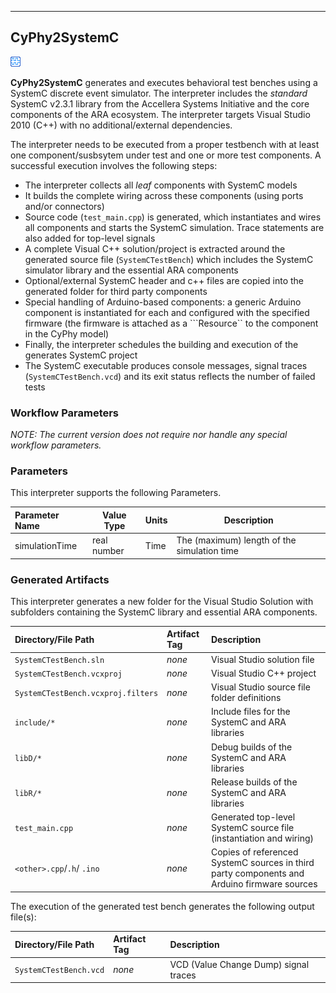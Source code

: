 ___
## CyPhy2SystemC
![CyPhy2SystemC icon](images/CyPhy2SystemC.png)

**CyPhy2SystemC** generates and executes behavioral test benches using a SystemC discrete event simulator. The interpreter includes the *standard* SystemC v2.3.1 library from the Accellera Systems Initiative and the core components of the ARA ecosystem. The interpreter targets Visual Studio 2010 (C++) with no additional/external dependencies.

The interpreter needs to be executed from a proper testbench with at least one component/susbsytem under test and one or more test components. A successful execution involves the following steps:

* The interpreter collects all *leaf* components with SystemC models
* It builds the complete wiring across these components (using ports and/or connectors)
* Source code (```test_main.cpp```) is generated, which instantiates and wires all components and starts the SystemC simulation. Trace statements are also added for top-level signals
* A complete Visual C++ solution/project is extracted around the generated source file (```SystemCTestBench```) which includes the SystemC simulator library and the essential ARA components
* Optional/external SystemC header and c++ files are copied into the generated folder for third party components
* Special handling of Arduino-based components: a generic Arduino component is instantiated for each and configured with the specified firmware (the firmware is attached as a ```Resource`` to the component in the CyPhy model)
* Finally, the interpreter schedules the building and execution of the generates SystemC project
* The SystemC executable produces console messages, signal traces (```SystemCTestBench.vcd```) and its exit status reflects the number of failed tests

### Workflow Parameters
_NOTE: The current version does not require nor handle any special workflow parameters._

### Parameters
This interpreter supports the following Parameters.

| Parameter Name | Value Type | Units | Description |
| :------------- | ---------- | ----------- | ----------- |
| simulationTime | real number | Time | The (maximum) length of the simulation time

### Generated Artifacts
This interpreter generates a new folder for the Visual Studio Solution with subfolders containing the SystemC library and essential ARA components.

| Directory/File Path | Artifact Tag | Description |
| :------- | :----------- | :---------- |
| `SystemCTestBench.sln` | _none_ | Visual Studio solution file
| `SystemCTestBench.vcxproj` | _none_ | Visual Studio C++ project
| `SystemCTestBench.vcxproj.filters` | _none_ | Visual Studio source file folder definitions
| `include/*` | _none_ | Include files for the SystemC and ARA libraries
| `libD/*` | _none_ | Debug builds of the SystemC and ARA libraries
| `libR/*` | _none_ | Release builds of the SystemC and ARA libraries
| `test_main.cpp` | _none_ | Generated top-level SystemC source file (instantiation and wiring)
| `<other>.cpp`/`.h`/ `.ino` | _none_ | Copies of referenced SystemC sources in third party components and Arduino firmware sources

The execution of the generated test bench generates the following output file(s):

| Directory/File Path | Artifact Tag | Description |
| :------- | :----------- | :---------- |
| `SystemCTestBench.vcd` | _none_ | VCD (Value Change Dump) signal traces

